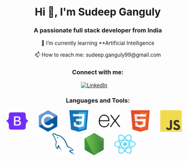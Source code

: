 <h1 align="center">Hi 👋, I'm Sudeep Ganguly</h1>
<h3 align="center">A passionate full stack developer from India</h3>

<p align="center">🌱 I’m currently learning **Artificial Intelligence</p>
<p align="center">📫 How to reach me: sudeep.ganguly99@gmail.com</p>

<h3 align="center">Connect with me:</h3>
<p align="center">
  <a href="https://linkedin.com/in/sudeep-ganguly" target="_blank">
    <img src="https://raw.githubusercontent.com/rahuldkjain/github-profile-readme-generator/master/src/images/icons/Social/linked-in-alt.svg" alt="LinkedIn" height="40" width="40" style="margin-right: 20px;" />
  </a>
</p>

<h3 align="center">Languages and Tools:</h3>
<p align="center">
  <img src="https://raw.githubusercontent.com/devicons/devicon/master/icons/bootstrap/bootstrap-plain.svg" alt="Bootstrap" height="60" width="60" style="margin-right: 20px;"/>
  <img src="https://raw.githubusercontent.com/devicons/devicon/master/icons/c/c-original.svg" alt="C" height="60" width="60" style="margin-right: 20px;"/>
  <img src="https://raw.githubusercontent.com/devicons/devicon/master/icons/css3/css3-original.svg" alt="CSS3" height="60" width="60" style="margin-right: 20px;"/>
  <img src="https://raw.githubusercontent.com/devicons/devicon/master/icons/express/express-original.svg" alt="Express.js" height="60" width="60" style="margin-right: 20px;"/>
  <img src="https://raw.githubusercontent.com/devicons/devicon/master/icons/html5/html5-original.svg" alt="HTML5" height="60" width="60" style="margin-right: 20px;"/>
  <img src="https://raw.githubusercontent.com/devicons/devicon/master/icons/javascript/javascript-original.svg" alt="JavaScript" height="60" width="60" style="margin-right: 20px;"/>
  <img src="https://raw.githubusercontent.com/devicons/devicon/master/icons/mysql/mysql-original.svg" alt="MySQL" height="60" width="60" style="margin-right: 20px;"/>
  <img src="https://raw.githubusercontent.com/devicons/devicon/master/icons/nodejs/nodejs-original.svg" alt="Node.js" height="60" width="60" style="margin-right: 20px;"/>
  <img src="https://raw.githubusercontent.com/devicons/devicon/master/icons/react/react-original.svg" alt="React.js" height="60" width="60" style="margin-right: 20px;"/>
</p>
